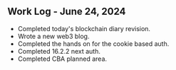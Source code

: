## Work Log - June 24, 2024

- Completed today's blockchain diary revision.
- Wrote a new web3 blog.
- Completed the hands on for the cookie based auth.
- Completed 16.2.2 next auth.
- Completed CBA planned area.